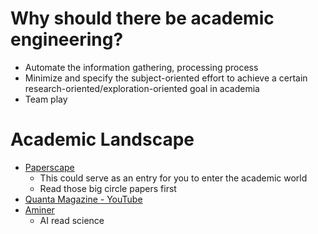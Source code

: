 # Why should there be academic engineering?
- Automate the information gathering, processing process
- Minimize and specify the subject-oriented effort to achieve a certain research-oriented/exploration-oriented goal in academia
- Team play


# Academic Landscape
- [Paperscape](https://paperscape.org/)
  - This could serve as an entry for you to enter the academic world
  - Read those big circle papers first
- [Quanta Magazine - YouTube](https://www.youtube.com/channel/UCTpmmkp1E4nmZqWPS-dl5bg)
- [Aminer](https://www.aminer.cn/)
  - AI read science